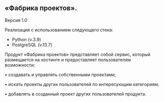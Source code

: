 ## «Фабрика проектов».
Версия 1.0

Реализация с использованием следующего стека:

- Python (v.3.9)
- PostgreSQL (v.13.7)

Продукт «Фабрика проектов» представляет собой сервис, который размещается на хостинге и предоставляет пользователям возможности:

   • создавать и управлять собственными проектами;
    
   • искать проекты других пользователей по интересующим категориям;
    
   • добавлять в созданный проект других пользователей продукта.
